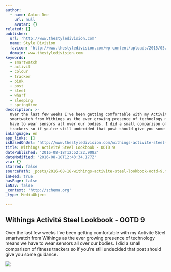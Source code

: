 ```yaml
---
author:
  - name: Anton Dee
    url: null
    avatar: {}
related: []
publisher:
  url: 'http://www.thestyledivision.com'
  name: Style Division
  favicon: 'http://www.thestyledivision.com/wp-content/uploads/2015/05/favicon2-copy.png'
  domain: www.thestyledivision.com
keywords:
  - smartwatch
  - activit
  - colour
  - tracker
  - pink
  - post
  - steel
  - wharf
  - sleeping
  - springtime
description: >-
  Over the last few weeks I've been getting comfortable with my Activite Steel
  smartwatch from Withings as the ever growing presence of technology means we
  have to wear sensors all over our bodies. I did a small comparison of fitness
  trackers so if you're still undecided that post should give you some guidance.
inLanguage: en
app_links: []
isBasedOnUrl: 'http://www.thestyledivision.com/withings-activite-steel-lookbook-smartwatch'
title: Withings Activité Steel Lookbook - OOTD 9
datePublished: '2016-08-18T12:52:22.908Z'
dateModified: '2016-08-18T12:43:34.177Z'
via: {}
starred: false
sourcePath: _posts/2016-08-18-withings-activite-steel-lookbook-ootd-9.md
inFeed: true
hasPage: false
inNav: false
_context: 'http://schema.org'
_type: MediaObject

---
```

<article style=""><h1>Withings Activité Steel Lookbook - OOTD 9</h1><p>Over the last few weeks I've been getting comfortable with my Activite Steel smartwatch from Withings as the ever growing presence of technology means we have to wear sensors all over our bodies. I did a small comparison of fitness trackers so if you're still undecided that post should give you some guidance.</p><img src="http://www.thestyledivision.com/wp-content/uploads/2016/04/withings-fitness-watch-lookbook-9.jpg" /></article>